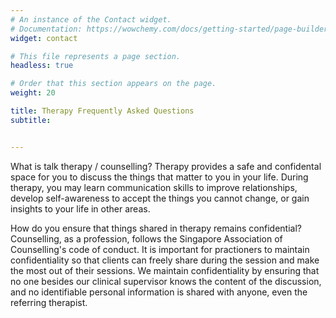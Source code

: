 ```yaml
---
# An instance of the Contact widget.
# Documentation: https://wowchemy.com/docs/getting-started/page-builder/
widget: contact

# This file represents a page section.
headless: true

# Order that this section appears on the page.
weight: 20

title: Therapy Frequently Asked Questions
subtitle:


---
```

What is talk therapy / counselling? 
Therapy provides a safe and confidental space for you to discuss the things that matter to you in your life. During therapy, you may learn communication skills to improve relationships, develop self-awareness to accept the things you cannot change, or gain insights to your life in other areas. 

How do you ensure that things shared in therapy remains confidential? 
Counselling, as a profession, follows the Singapore Association of Counselling's code of conduct. It is important for practioners to maintain confidentiality so that clients can freely share during the session and make the most out of their sessions. We maintain confidentiality by ensuring that no one besides our clinical supervisor knows the content of the discussion, and no identifiable personal information is shared with anyone, even the referring therapist. 

